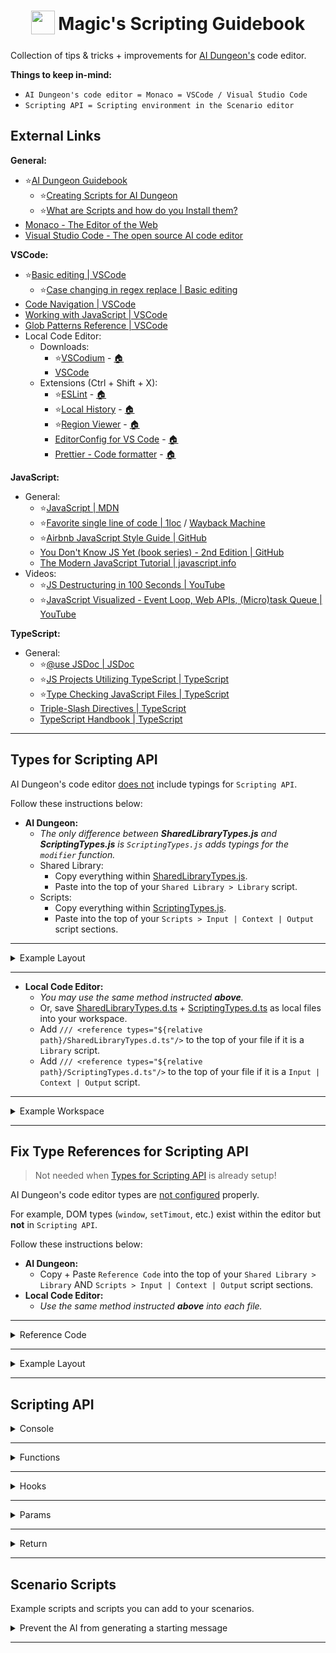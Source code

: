 <h1 align="center">
<sub>
<img src="https://assets.super.so/311da5e0-9a02-4177-9f6a-b89435645aea/uploads/favicon/bbfec7e8-617f-4912-aa47-3e4f616731c6.jpg" height="38" width="38">
</sub>
Magic's Scripting Guidebook
</h1>

Collection of tips & tricks + improvements for [AI Dungeon's](<https://www.aidungeon.com>) code editor.

**Things to keep in-mind:**

- `AI Dungeon's code editor = Monaco = VSCode / Visual Studio Code`
- `Scripting API = Scripting environment in the Scenario editor`

## **External Links**

**General:**

- ⭐[AI Dungeon Guidebook](<https://help.aidungeon.com>)
  - ⭐[Creating Scripts for AI Dungeon](<https://help.aidungeon.com/scripting>)
  - ⭐[What are Scripts and how do you Install them?](<https://help.aidungeon.com/what-are-scripts-and-how-do-you-install-them>)
- [Monaco - The Editor of the Web](<https://microsoft.github.io/monaco-editor>)
- [Visual Studio Code - The open source AI code editor](<https://code.visualstudio.com>)

**VSCode:**

- ⭐[Basic editing | VSCode](<https://code.visualstudio.com/docs/editing/codebasics>)
  - ⭐[Case changing in regex replace | Basic editing](<https://code.visualstudio.com/docs/editing/codebasics#_case-changing-in-regex-replace>)
- [Code Navigation | VSCode](<https://code.visualstudio.com/docs/editing/editingevolved>)
- [Working with JavaScript | VSCode](<https://code.visualstudio.com/docs/nodejs/working-with-javascript>)
- [Glob Patterns Reference | VSCode](<https://code.visualstudio.com/docs/editor/glob-patterns>)
- Local Code Editor:
  - Downloads:
    - ⭐[VSCodium](<https://github.com/VSCodium/vscodium/releases>) - [🏠](<https://vscodium.com>)
    - [VSCode](<https://code.visualstudio.com/Download>)
  - Extensions (Ctrl + Shift + X):
    - ⭐[ESLint](<https://marketplace.visualstudio.com/items?itemName=dbaeumer.vscode-eslint>) - [🏠](<https://eslint.org>)
    - ⭐[Local History](<https://marketplace.visualstudio.com/items?itemName=xyz.local-history>) - [🏠](<https://github.com/zabel-xyz/local-history>)
    - ⭐[Region Viewer](<https://marketplace.visualstudio.com/items?itemName=SantaCodes.santacodes-region-viewer>) - [🏠](<https://github.com/berabue/vscode-region-viewer>)
    - [EditorConfig for VS Code](<https://marketplace.visualstudio.com/items?itemName=EditorConfig.EditorConfig>) - [🏠](<https://editorconfig.org>)
    - [Prettier - Code formatter](<https://marketplace.visualstudio.com/items?itemName=esbenp.prettier-vscode>) - [🏠](<https://prettier.io>)

**JavaScript:**

- General:
  - ⭐[JavaScript | MDN](<https://developer.mozilla.org/en-US/docs/Web/JavaScript>)
  - ⭐[Favorite single line of code | 1loc](<https://github.com/phuocng/1loc>) / [Wayback Machine](<https://web.archive.org/web/20250419154835/https://phuoc.ng/collection/1-loc/>)
  - ⭐[Airbnb JavaScript Style Guide | GitHub](<https://github.com/airbnb/javascript>)
  - [You Don't Know JS Yet (book series) - 2nd Edition | GitHub](<https://github.com/getify/You-Dont-Know-JS>)
  - [The Modern JavaScript Tutorial | javascript.info](<https://javascript.info/>)
- Videos:
  - ⭐[JS Destructuring in 100 Seconds | YouTube](<https://youtu.be/UgEaJBz3bjY>)
  - ⭐[JavaScript Visualized - Event Loop, Web APIs, (Micro)task Queue | YouTube](<https://youtu.be/eiC58R16hb8>)

**TypeScript:**

- General:
  - ⭐[@use JSDoc | JSDoc](<https://jsdoc.app/>)
  - ⭐[JS Projects Utilizing TypeScript | TypeScript](<https://www.typescriptlang.org/docs/handbook/intro-to-js-ts.html>)
  - ⭐[Type Checking JavaScript Files | TypeScript](<https://www.typescriptlang.org/docs/handbook/type-checking-javascript-files.html>)
  - [Triple-Slash Directives | TypeScript](<https://www.typescriptlang.org/docs/handbook/triple-slash-directives.html>)
  - [TypeScript Handbook | TypeScript](<https://www.typescriptlang.org/docs/handbook/intro.html>)

---

## Types for Scripting API

AI Dungeon's code editor <ins>does not</ins> include typings for `Scripting API`.

Follow these instructions below:

- **AI Dungeon:**
  - *The only difference between **SharedLibraryTypes.js** and **ScriptingTypes.js** is `ScriptingTypes.js` adds typings for the `modifier` function.*
  - Shared Library:
    - Copy everything within [SharedLibraryTypes.js](<https://github.com/magicoflolis/aidungeon.js/blob/main/types/SharedLibraryTypes.js>).
    - Paste into the top of your `Shared Library > Library` script.
  - Scripts:
    - Copy everything within [ScriptingTypes.js](<https://github.com/magicoflolis/aidungeon.js/blob/main/types/ScriptingTypes.js>).
    - Paste into the top of your `Scripts > Input | Context | Output` script sections.

---

<details>
  <summary>Example Layout</summary>

Shared Library:

```js
// #region "Shared Library" Typings

// Big loooooong list

// #endregion

// Your library scripts
// ...
```

Scripts:

```js
// #region "Scripts" Typings

// Big loooooong list

// #endregion

// Checkout the Guidebook examples to get an idea of other ways you can use scripting
// https://help.aidungeon.com/scripting

// Every script needs a modifier function
const modifier = (text) => {
  return { text }
}

// Don't modify this part
modifier(text)
```

</details>

---

- **Local Code Editor:**
  - *You may use the same method instructed **above**.*
  - Or, save [SharedLibraryTypes.d.ts](<https://github.com/magicoflolis/aidungeon.js/blob/main/types/SharedLibraryTypes.d.ts>) + [ScriptingTypes.d.ts](<https://github.com/magicoflolis/aidungeon.js/blob/main/types/ScriptingTypes.d.ts>) as local files into your workspace.
  - Add `/// <reference types="${relative path}/SharedLibraryTypes.d.ts"/>` to the top of your file if it is a `Library` script.
  - Add `/// <reference types="${relative path}/ScriptingTypes.d.ts"/>` to the top of your file if it is a `Input | Context | Output` script.

---

<details>
  <summary>Example Workspace</summary>

Workspace:

```bash
My-Workspace-Folder
├───src
│       context.js
│       input.js
│       library.js
│       output.js
│
└───types
        ScriptingTypes.d.ts
        SharedLibraryTypes.d.ts
```

library.js:

```js
/// <reference types="../types/SharedLibraryTypes.d.ts"/>

log(info.actionCount); // Hover over to test
```

context.js:

```js
/// <reference types="../types/ScriptingTypes.d.ts"/>

log(info.actionCount); // Hover over to test

// Every script needs a modifier function
const modifier = (text) => {
  return { text }
}

// Don't modify this part
modifier(text)
```

</details>

---

## Fix Type References for Scripting API

> Not needed when [Types for Scripting API](#types-for-scripting-api) is already setup!

AI Dungeon's code editor types are <ins>not configured</ins> properly.

For example, DOM types (`window`, `setTimout`, etc.) exist within the editor but **not** in `Scripting API`.

Follow these instructions below:

- **AI Dungeon:**
  - Copy + Paste `Reference Code` into the top of your `Shared Library > Library` AND `Scripts > Input | Context | Output` script sections.
- **Local Code Editor:**
  - *Use the same method instructed **above** into each file.*

---

<details>
  <summary>Reference Code</summary>

```ts
/// <reference no-default-lib="true"/>
/// <reference lib="es2022"/>
```

</details>

---

<details>
  <summary>Example Layout</summary>

```js
/// <reference no-default-lib="true"/>
/// <reference lib="es2022"/>

// Checkout the Guidebook examples to get an idea of other ways you can use scripting
// https://help.aidungeon.com/scripting

// Any functions or variables you define here will be available in your other modifier scripts.

const secretNameOfTheKing = "Bob"

function getKingName() {
  return secretNameOfTheKing
}
```

</details>

---

## Scripting API

<details>
  <summary>Console</summary>

> The console's output is **"different"** from the "adverage" JavaScript console.

When working with the JavaScript [console](<https://developer.mozilla.org/docs/Web/API/console/log_static>), normally you would expect your output to look like this:

```js
const foo = {};

foo.bar = undefined;

// Output: undefined
console.log(foo.bar);
```

However, in AI Dungeon, your output looks like this:

```js
const foo = {};

foo.bar = undefined;

// Output: null
console.log(foo.bar);
```

---

**What is actually happening:**

- When `console.log` is called or when the user inputs an action in an adventure, it is parsed through AI Dungeon's GraphQL.
- AI Dungeon's GraphQL **always** returns a JSON type response, causing our input to be *stringify*.

---

<details>
  <summary>Visual Response</summary>

<p>
  <img src="https://raw.githubusercontent.com/magicoflolis/aidungeon.js/refs/heads/main/assets/console-graphql.png">
  <img src="https://raw.githubusercontent.com/magicoflolis/aidungeon.js/refs/heads/main/assets/console-scripting.png">
</p>

</details>

---

- Below is an example of what is happening behind the scenes.

---

<details>
  <summary>Example: console.log</summary>

```js
// For a visual result;
// Paste into your web browsers console or some other javascript console.

const foo = {};

foo.bar = undefined;

const output = { logs: [] };

output.logs.push(foo.bar);

// Result: { "logs": [ null ] }
console.log(JSON.stringify(output, null, ' '));
```

</details>

</details>

---

<details>
  <summary>Functions</summary>

Scripting API hooks have access to the following functions.

<details>
  <summary>log</summary>

Work in progress.

</details>

---

<details>
  <summary>addStoryCard</summary>

Work in progress.

</details>

---

<details>
  <summary>removeStoryCard</summary>

Work in progress.

</details>

---

<details>
  <summary>updateStoryCard</summary>

Work in progress.

</details>

</details>

---

<details>
  <summary>Hooks</summary>

The Scripting API consists of three lifecycle hooks.

<details>
  <summary>onInput</summary>

Work in progress.

</details>

---

<details>
  <summary>onModelContext</summary>

Work in progress.

</details>

---

<details>
  <summary>onOutput</summary>

Work in progress.

</details>

---

<details>
  <summary>sharedLibrary</summary>

Work in progress.

</details>

</details>

---

<details>
  <summary>Params</summary>

Scripting API hooks have access to the following information. When referencing one of these params in a script, you can reference the name of the parameter directly—you do not need to deconstruct it from an object.

<details>
  <summary>info</summary>

Work in progress.

</details>

---

<details>
  <summary>history</summary>

Work in progress.

</details>

---

<details>
  <summary>state</summary>

Work in progress.

</details>

---

<details>
  <summary>storyCards</summary>

Work in progress.

</details>

---

<details>
  <summary>text</summary>

Work in progress.

</details>

</details>

---

<details>
  <summary>Return</summary>

Scripting API hooks can return the following values.

<details>
  <summary>text</summary>

Work in progress.

</details>

---

<details>
  <summary>stop</summary>

Work in progress.

</details>

</details>

---

## Scenario Scripts

Example scripts and scripts you can add to your scenarios.

<details>
  <summary>Prevent the AI from generating a starting message</summary>

Script section: `Scripts > Output`

```js
// Example: message = '[Find a sword.]'
let startMessage = ''

const modifier = (text) => {
  return { text: info.actionCount ? text : ` ${typeof startMessage === 'string' ? startMessage : ''}` }
}

modifier(text)
```

</details>

---
